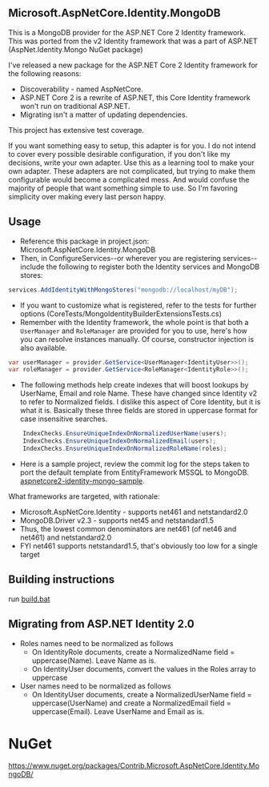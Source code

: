 ﻿## Microsoft.AspNetCore.Identity.MongoDB

This is a MongoDB provider for the ASP.NET Core 2 Identity framework. This was ported from the v2 Identity framework that was a part of ASP.NET (AspNet.Identity.Mongo NuGet package)

I've released a new package for the ASP.NET Core 2 Identity framework for the following reasons:
- Discoverability - named AspNetCore.
- ASP.NET Core 2 is a rewrite of ASP.NET, this Core Identity framework won't run on traditional ASP.NET.
- Migrating isn't a matter of updating dependencies.

This project has extensive test coverage. 

If you want something easy to setup, this adapter is for you. I do not intend to cover every possible desirable configuration, if you don't like my decisions, write your own adapter. Use this as a learning tool to make your own adapter. These adapters are not complicated, but trying to make them configurable would become a complicated mess. And would confuse the majority of people that want something simple to use. So I'm favoring simplicity over making every last person happy.

## Usage

- Reference this package in project.json: Microsoft.AspNetCore.Identity.MongoDB
- Then, in ConfigureServices--or wherever you are registering services--include the following to register both the Identity services and MongoDB stores:

```csharp
services.AddIdentityWithMongoStores("mongodb://localhost/myDB");
```

- If you want to customize what is registered, refer to the tests for further options (CoreTests/MongoIdentityBuilderExtensionsTests.cs)
- Remember with the Identity framework, the whole point is that both a `UserManager` and `RoleManager` are provided for you to use, here's how you can resolve instances manually. Of course, constructor injection is also available.

```csharp
var userManager = provider.GetService<UserManager<IdentityUser>>();
var roleManager = provider.GetService<RoleManager<IdentityRole>>();
```

- The following methods help create indexes that will boost lookups by UserName, Email and role Name. These have changed since Identity v2 to refer to Normalized fields. I dislike this aspect of Core Identity, but it is what it is. Basically these three fields are stored in uppercase format for case insensitive searches.

```csharp
	IndexChecks.EnsureUniqueIndexOnNormalizedUserName(users);
	IndexChecks.EnsureUniqueIndexOnNormalizedEmail(users);
	IndexChecks.EnsureUniqueIndexOnNormalizedRoleName(roles);
```

- Here is a sample project, review the commit log for the steps taken to port the default template from EntityFramework MSSQL to MongoDB. [aspnetcore2-identity-mongo-sample](https://github.com/alextochetto/2017.02).

What frameworks are targeted, with rationale:

- Microsoft.AspNetCore.Identity - supports net461 and netstandard2.0
- MongoDB.Driver v2.3 - supports net45 and netstandard1.5
- Thus, the lowest common denominators are net461 (of net46 and net461) and netstandard2.0 
- FYI net461 supports netstandard1.5, that's obviously too low for a single target

## Building instructions

run [build.bat](./build.bat)

## Migrating from ASP.NET Identity 2.0

- Roles names need to be normalized as follows
	- On IdentityRole documents, create a NormalizedName field = uppercase(Name). Leave Name as is.
	- On IdentityUser documents, convert the values in the Roles array to uppercase
- User names need to be normalized as follows
	- On IdentityUser documents, create a NormalizedUserName field = uppercase(UserName) and create a NormalizedEmail field = uppercase(Email). Leave UserName and Email as is.

# NuGet
https://www.nuget.org/packages/Contrib.Microsoft.AspNetCore.Identity.MongoDB/
